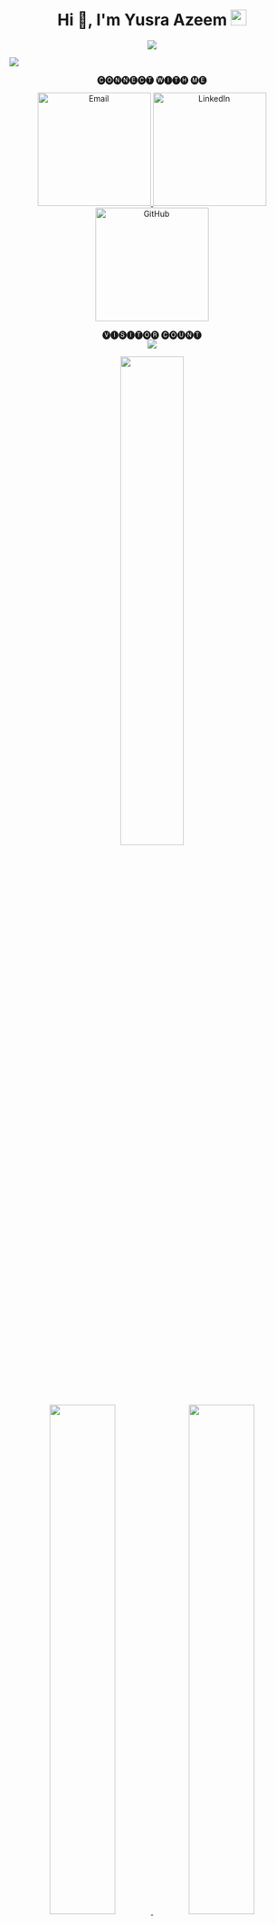 <!-- First Main Heading -->
<h1 align="center">Hi 👋, I'm Yusra Azeem <img src="https://emojis.slackmojis.com/emojis/images/1531849430/4246/blob-sunglasses.gif?1531849430" width="28"/> </h1>

<p align="center">
  <!-- Typing SVG by Getintorj -->
  <a href="https://github.com/getintorj/readme-typing-svg">
    <img src="https://readme-typing-svg.demolab.com/?lines=FULL-STACK%20WEB%20DEVELOPER%20;PROBLEM%20SOLVER&font=Fira%20Code&center=true&width=440&height=45&color=20C20E&vCenter=true&pause=1000&size=22" />
  </a>
</p>

<img src="https://user-images.githubusercontent.com/73097560/115834477-dbab4500-a447-11eb-908a-139a6edaec5c.gif" />

<p align="center">
  🅒🅞🅝🅝🅔🅒🅣 🅦🅘🅣🅗 🅜🅔
</p>

<p align="center">
  <a href="mailto:yuzhere55@gmail.com" target="_blank">
    <img alt="Email" src="https://img.shields.io/badge/Email-D14836?style=for-the-badge&logo=gmail&logoColor=white" width="200px" />
  </a>
  <a href="https://www.linkedin.com/in/yusraazeem55/" target="_blank">
    <img alt="LinkedIn" src="https://img.shields.io/badge/LinkedIn-0A66C2?style=for-the-badge&logo=linkedin&logoColor=white" width="200px" />
  </a>
  <a href="https://github.com/Yusra-Azeem" target="_blank">
    <img alt="GitHub" src="https://img.shields.io/badge/GitHub-000?style=for-the-badge&logo=github&logoColor=white" width="200px" />
  </a>
</p>


<!-- Visitor Count -->
<p align="center">
  🅥🅘🅢🅘🅣🅞🅡 🅒🅞🅤🅝🅣<br>
  <img src="https://profile-counter.glitch.me/Yusra-Azeem/count.svg"/>
</p>

<!-- Languages Used -->
<p align="center">
  <img src="https://github-readme-stats.vercel.app/api/top-langs/?username=Yusra-Azeem&theme=gotham&layout=compact" width="47%" />
</p>

<!-- Stats & Streak -->
<p align="center">
  <a href="https://github.com/Yusra-Azeem?tab=repositories">
    <img src="https://github-readme-stats-one-bice.vercel.app/api?username=Yusra-Azeem&theme=gotham&show_icons=true&count_private=true&hide_border=false&role=OWNER,ORGANIZATION_MEMBER,COLLABORATOR" width="48%" />
  </a>
  <a href="https://github.com/Yusra-Azeem?tab=stars">
    <img src="https://github-readme-streak-stats.herokuapp.com?user=Yusra-Azeem&theme=gotham&hide_border=false&date_format=M%20j%5B%2C%20Y%5D" width="48%" />
  </a>
</p>

---

<h2 align="center" style="color: #4A90E2;">🛠️ Tech Stack</h2>

<p align="center">
  <img src="https://img.shields.io/badge/JavaScript-F7DF1E?style=for-the-badge&logo=javascript&logoColor=black" alt="JavaScript" width="80px" />
  <img src="https://img.shields.io/badge/Java-007396?style=for-the-badge&logo=java&logoColor=white" alt="Java" width="80px" />
  <img src="https://img.shields.io/badge/React-61DAFB?style=for-the-badge&logo=react&logoColor=black" alt="React" width="80px" />
  <img src="https://img.shields.io/badge/Node.js-339933?style=for-the-badge&logo=node.js&logoColor=white" alt="Node.js" width="80px" />
  <img src="https://img.shields.io/badge/Express.js-000000?style=for-the-badge&logo=express&logoColor=white" alt="Express.js" width="80px" />
  <img src="https://img.shields.io/badge/MongoDB-47A248?style=for-the-badge&logo=mongodb&logoColor=white" alt="MongoDB" width="80px" />
  <img src="https://img.shields.io/badge/Postman-FF6C37?style=for-the-badge&logo=postman&logoColor=white" alt="Postman" width="80px" />
</p>

---

<h2 align="center" style="color: #4A90E2;">💡 Skills</h2>

<h3 align="center" style="color: #4A90E2;">Languages</h3>
<p align="center">
  <img src="https://img.shields.io/badge/Java-007396?style=for-the-badge&logo=java&logoColor=white" alt="Java" width="80px" />
  <img src="https://img.shields.io/badge/C-00599C?style=for-the-badge&logo=c&logoColor=white" alt="C" width="80px" />
  <img src="https://img.shields.io/badge/JavaScript-F7DF1E?style=for-the-badge&logo=javascript&logoColor=black" alt="JavaScript" width="80px" />
</p>

<h3 align="center" style="color: #4A90E2;">Frameworks & Libraries</h3>
<p align="center">
  <img src="https://img.shields.io/badge/React-61DAFB?style=for-the-badge&logo=react&logoColor=black" alt="React" width="80px" />
  <img src="https://img.shields.io/badge/Node.js-339933?style=for-the-badge&logo=node.js&logoColor=white" alt="Node.js" width="80px" />
  <img src="https://img.shields.io/badge/Express.js-000000?style=for-the-badge&logo=express&logoColor=white" alt="Express.js" width="80px" />
</p>

<h3 align="center" style="color: #4A90E2;">Databases</h3>
<p align="center">
  <img src="https://img.shields.io/badge/MongoDB-47A248?style=for-the-badge&logo=mongodb&logoColor=white" alt="MongoDB" width="80px" />
</p>

<h3 align="center" style="color: #4A90E2;">Tools</h3>
<p align="center">
  <img src="https://img.shields.io/badge/TailwindCSS-06B6D4?style=for-the-badge&logo=tailwindcss&logoColor=white" alt="Tailwind CSS" width="80px" />
  <img src="https://img.shields.io/badge/Git-F05032?style=for-the-badge&logo=git&logoColor=white" alt="Git" width="80px" />
  <img src="https://img.shields.io/badge/Postman-FF6C37?style=for-the-badge&logo=postman&logoColor=white" alt="Postman" width="80px" />
</p>
